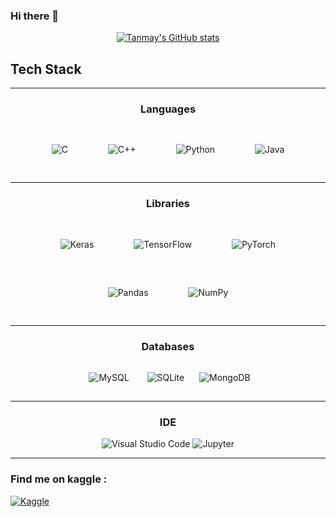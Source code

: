### Hi there 👋

<div style="text-align: center">
<p align = "center">
 
[![Tanmay's GitHub
stats](https://github-readme-stats.vercel.app/api?username=Tanmay9993&theme=flag-india&show_icons=true&include_all_commits=true&hide_border=true)](https://github.com/Tanmay9993/github-readme-stats)

</p>
</div>


## Tech Stack
 


<hr ">

<div align="center" style = " border : true">
<h3 align="center">Languages</h3>

<p align = "center">
<img style="margin: 30px" alt="C"
    src="https://img.shields.io/badge/c%20-%2300599C.svg?&style=for-the-badge&logo=c&logoColor=white" />        
<img style="margin: 30px" alt="C++"
    src="https://img.shields.io/badge/c++%20-%2300599C.svg?&style=for-the-badge&logo=c%2B%2B&ogoColor=white&color=lightblue" />        
<img style="margin: 30px" alt="Python"
    src="https://img.shields.io/badge/python%20-%2314354C.svg?&style=for-the-badge&logo=python&logoColor=white&color=yellow" />   
<img style="margin: 30px" alt="Java"
    src="https://img.shields.io/badge/java%20-%2314354C.svg?&style=for-the-badge&logo=java&logoColor=white&color=purple" />
</p>

</div>
<hr>

<div align="center" >
<h3 align="center">Libraries</h3>

<p align = "center">
<img style="margin: 30px" alt="Keras"
    src="https://img.shields.io/badge/Keras%20-%23D00000.svg?&style=for-the-badge&logo=Keras&logoColor=white" />    
<img style="margin: 30px" alt="TensorFlow"
    src="https://img.shields.io/badge/TensorFlow%20-%23FF6F00.svg?&style=for-the-badge&logo=TensorFlow&logoColor=white" />     
<img style="margin: 30px" alt="PyTorch"
    src="https://img.shields.io/badge/PyTorch%20-%23EE4C2C.svg?&style=for-the-badge&logo=PyTorch&logoColor=white" />  
<img style="margin: 30px" alt="Pandas"
    src="https://img.shields.io/badge/pandas%20-%23150458.svg?&style=for-the-badge&logo=pandas&logoColor=white" />    
<img style="margin: 30px" alt="NumPy"
    src="https://img.shields.io/badge/numpy%20-%23013243.svg?&style=for-the-badge&logo=numpy&logoColor=white" />
 </p>   
</div>

<hr>

<div align="center">
<h3 align="center">Databases</h3>
 
 <p align = "center">
<img style="margin: 15px" alt="MySQL"
    src="https://img.shields.io/badge/mysql-%2300f.svg?&style=for-the-badge&logo=mysql&logoColor=white" />   
<img style="margin: 10px" alt="SQLite"
    src="https://img.shields.io/badge/sqlite-%2307405e.svg?&style=for-the-badge&logo=sqlite&logoColor=white" />   
<img style="margin: 10px" alt="MongoDB"
    src="https://img.shields.io/badge/MongoDB-%234ea94b.svg?&style=for-the-badge&logo=mongodb&logoColor=white" />
</p>    
</div>
<hr>
<div align="center">
<h3 align="center">IDE</h3>
 
 <p align = "center">
<img alt="Visual Studio Code"
     src="https://img.shields.io/badge/VisualStudioCode-0078d7.svg?&style=for-the-badge&logo=visual-studio-code&logoColor=white"/>
<img alt="Jupyter" 
     src="https://img.shields.io/badge/Jupyter-%23F37626.svg?&style=for-the-badge&logo=Jupyter&logoColor=white" />

</p>    
</div>
<hr>

### Find me on kaggle :

<a href="https://www.kaggle.com/tanmayunhale">
<img alt="Kaggle"
src="https://img.shields.io/badge/Kaggle%20-%230077B5.svg?&style=for-the-badge&logo=kaggle&logoColor=white" />
</a>

